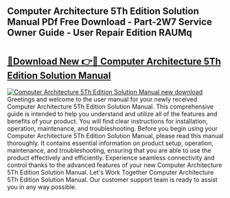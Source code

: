 ## Computer Architecture 5Th Edition Solution Manual PDf Free Download - Part-2W7 Service Owner Guide - User Repair Edition RAUMq

# <h2><a href="http://bc82960.oget.top/?id=Computer+Architecture+5Th+Edition+Solution+Manual">🔗Download New 👉🔴 Computer Architecture 5Th Edition Solution Manual</a></h2>

[![Computer Architecture 5Th Edition Solution Manual new download](https://i.imgur.com/5g1atiW.png)](http://bc82960.oget.top/?id=Computer+Architecture+5Th+Edition+Solution+Manual)
Greetings and welcome to the user manual for your newly received Computer Architecture 5Th Edition Solution Manual. This comprehensive guide is intended to help you understand and utilize all of the features and benefits of your product. You will find clear instructions for installation, operation, maintenance, and troubleshooting. Before you begin using your Computer Architecture 5Th Edition Solution Manual, please read this manual thoroughly. It contains essential information on product setup, operation, maintenance, and troubleshooting, ensuring that you are able to use the product effectively and efficiently. Experience seamless connectivity and control thanks to the advanced features of your new Computer Architecture 5Th Edition Solution Manual. Let's Work Together Computer Architecture 5Th Edition Solution Manual. Our customer support team is ready to assist you in any way possible.
